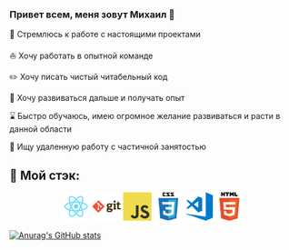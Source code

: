### Привет всем, меня зовут Михаил 👋
:rocket: Стремлюсь к работе с настоящими проектами

:sailboat: Хочу работать в опытной команде

:pencil2: Хочу писать чистый читабельный код

:school_satchel: Хочу развиваться дальше и получать опыт

:hourglass: Быстро обучаюсь, имею огромное желание развиваться и расти в данной области

:mag_right: Ищу удаленную работу с частичной занятостью

## :hammer: Мой стэк:
<p align="center">
  <img src="https://raw.githubusercontent.com/github/explore/80688e429a7d4ef2fca1e82350fe8e3517d3494d/topics/react/react.png" width="50" height="50">
  <img src="https://raw.githubusercontent.com/github/explore/80688e429a7d4ef2fca1e82350fe8e3517d3494d/topics/git/git.png" width="50" height="50">
  <img src="https://raw.githubusercontent.com/github/explore/80688e429a7d4ef2fca1e82350fe8e3517d3494d/topics/javascript/javascript.png" width="50" height="50">
  <img src="https://raw.githubusercontent.com/github/explore/80688e429a7d4ef2fca1e82350fe8e3517d3494d/topics/css/css.png" width="50" height="50">
  <img src="https://raw.githubusercontent.com/github/explore/80688e429a7d4ef2fca1e82350fe8e3517d3494d/topics/visual-studio-code/visual-studio-code.png" width="50" height="50">
  <img src="https://raw.githubusercontent.com/github/explore/80688e429a7d4ef2fca1e82350fe8e3517d3494d/topics/html/html.png" width="50" height="50">
</p>

[![Anurag's GitHub stats](https://github-readme-stats.vercel.app/api?username=gremwiz1)](https://github.com/anuraghazra/github-readme-stats)


<!--
**gremwiz1/gremwiz1** is a ✨ _special_ ✨ repository because its `README.md` (this file) appears on your GitHub profile.

Here are some ideas to get you started:

- 🔭 I’m currently working on ...
- 🌱 I’m currently learning ...
- 👯 I’m looking to collaborate on ...
- 🤔 I’m looking for help with ...
- 💬 Ask me about ...
- 📫 How to reach me: ...
- 😄 Pronouns: ...
- ⚡ Fun fact: ...
-->
